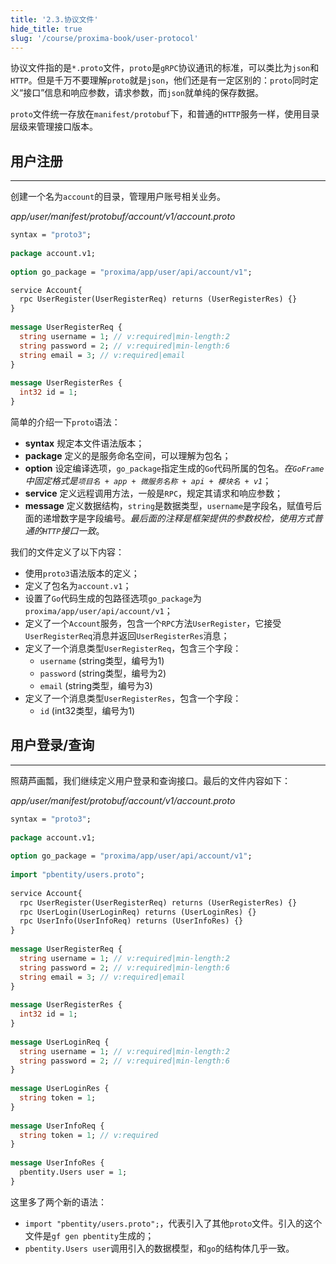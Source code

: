 ```yaml
---
title: '2.3.协议文件'
hide_title: true
slug: '/course/proxima-book/user-protocol'
---
```


协议文件指的是`*.proto`文件，`proto`是`gRPC`协议通讯的标准，可以类比为`json`和`HTTP`。但是千万不要理解`proto`就是`json`，他们还是有一定区别的：`proto`同时定义“接口”信息和响应参数，请求参数，而`json`就单纯的保存数据。

`proto`文件统一存放在`manifest/protobuf`下，和普通的`HTTP`服务一样，使用目录层级来管理接口版本。

## 用户注册
---
创建一个名为`account`的目录，管理用户账号相关业务。

*app/user/manifest/protobuf/account/v1/account.proto*
```proto
syntax = "proto3";  
  
package account.v1;  
  
option go_package = "proxima/app/user/api/account/v1";  

service Account{  
  rpc UserRegister(UserRegisterReq) returns (UserRegisterRes) {}  
}  
  
message UserRegisterReq {  
  string username = 1; // v:required|min-length:2  
  string password = 2; // v:required|min-length:6  
  string email = 3; // v:required|email  
}  
  
message UserRegisterRes {  
  int32 id = 1;  
}
```

简单的介绍一下`proto`语法：
- **syntax** 规定本文件语法版本；
- **package** 定义的是服务命名空间，可以理解为包名；
- **option** 设定编译选项，`go_package`指定生成的`Go`代码所属的包名。*在`GoFrame`中固定格式是`项目名 + app + 微服务名称 + api + 模块名 + v1`*；
- **service** 定义远程调用方法，一般是`RPC`，规定其请求和响应参数；
- **message** 定义数据结构，`string`是数据类型，`username`是字段名，赋值号后面的递增数字是字段编号。*最后面的注释是框架提供的参数校检，使用方式普通的`HTTP`接口一致*。

我们的文件定义了以下内容：
- 使用`proto3`语法版本的定义；
- 定义了包名为`account.v1`；
- 设置了`Go`代码生成的包路径选项`go_package`为`proxima/app/user/api/account/v1`；
- 定义了一个`Account`服务，包含一个`RPC`方法`UserRegister`，它接受`UserRegisterReq`消息并返回`UserRegisterRes`消息；
- 定义了一个消息类型`UserRegisterReq`，包含三个字段：
    - `username` (string类型，编号为1)
    - `password` (string类型，编号为2)
    - `email` (string类型，编号为3)
- 定义了一个消息类型`UserRegisterRes`，包含一个字段：
    - `id` (int32类型，编号为1)

## 用户登录/查询
---
照葫芦画瓢，我们继续定义用户登录和查询接口。最后的文件内容如下：

*app/user/manifest/protobuf/account/v1/account.proto*
```proto
syntax = "proto3";  
  
package account.v1;  
  
option go_package = "proxima/app/user/api/account/v1";  
  
import "pbentity/users.proto";  
  
service Account{  
  rpc UserRegister(UserRegisterReq) returns (UserRegisterRes) {}  
  rpc UserLogin(UserLoginReq) returns (UserLoginRes) {}  
  rpc UserInfo(UserInfoReq) returns (UserInfoRes) {}  
}  
  
message UserRegisterReq {  
  string username = 1; // v:required|min-length:2  
  string password = 2; // v:required|min-length:6  
  string email = 3; // v:required|email  
}  
  
message UserRegisterRes {  
  int32 id = 1;  
}  
  
message UserLoginReq {  
  string username = 1; // v:required|min-length:2  
  string password = 2; // v:required|min-length:6  
}  
  
message UserLoginRes {  
  string token = 1;  
}  
  
message UserInfoReq {  
  string token = 1; // v:required  
}
  
message UserInfoRes {  
  pbentity.Users user = 1;  
}
```

这里多了两个新的语法：
- `import "pbentity/users.proto";`，代表引入了其他`proto`文件。引入的这个文件是`gf gen pbentity`生成的；
- `pbentity.Users user`调用引入的数据模型，和`go`的结构体几乎一致。